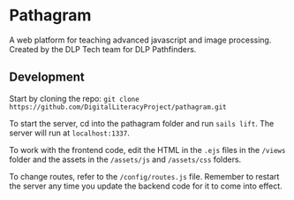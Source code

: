 # Pathagram
A web platform for teaching advanced javascript and image processing. Created by the DLP Tech team for DLP Pathfinders.

## Development
Start by cloning the repo: `git clone https://github.com/DigitalLiteracyProject/pathagram.git`

To start the server, cd into the pathagram folder and run `sails lift`. The server will run at `localhost:1337`.

To work with the frontend code, edit the HTML in the `.ejs` files in the `/views` folder and the assets in the `/assets/js` and `/assets/css` folders.

To change routes, refer to the `/config/routes.js` file. Remember to restart the server any time you update the backend code for it to come into effect.
